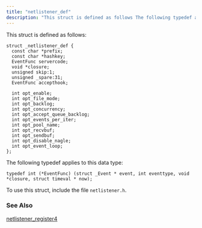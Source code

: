```yaml
---
title: "netlistener_def"
description: "This struct is defined as follows The following typedef applies to this data type typedef int Event Func struct Event event int eventtype void closure struct timeval now To use this struct include the file netlistener h netlistener register 4..."
---
```


This struct is defined as follows:

```
struct _netlistener_def {
  const char *prefix;
  const char *hashkey;
  EventFunc servercode;
  void *closure;
  unsigned skip:1;
  unsigned _spare:31;
  EventFunc accepthook;

  int opt_enable;
  int opt_file_mode;
  int opt_backlog;
  int opt_concurrency;
  int opt_accept_queue_backlog;
  int opt_events_per_iter;
  int opt_pool_name;
  int opt_recvbuf;
  int opt_sendbuf;
  int opt_disable_nagle;
  int opt_event_loop;
};
```

The following typedef applies to this data type:

`typedef int (*EventFunc) (struct _Event * event, int eventtype, void *closure, struct timeval * now);`

To use this struct, include the file `netlistener.h`.

### <a name="idp37488048"></a> See Also

[netlistener_register4](/momentum/3/3-api/apis-netlistener-register-4)